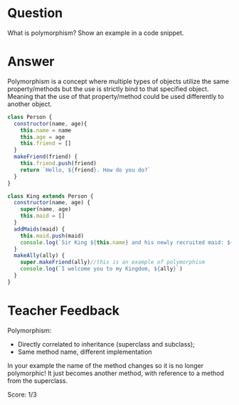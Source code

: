 # Question
What is polymorphism? Show an example in a code snippet.

# Answer

Polymorphism is a concept where multiple types of objects utilize the same property/methods but the use is strictly bind to that specified object. Meaning that the use of that property/method could be used differently to another object.

```js
class Person {
  constructor(name, age){
    this.name = name
    this.age = age
    this.friend = []
  }
  makeFriend(friend) {
    this.friend.push(friend)
    return `Hello, ${friend}. How do you do?`
  }
}

class King extends Person {
  constructor(name, age) {
    super(name, age)
    this.maid = []
  }
  addMaids(maid) {
    this.maid.push(maid)
    console.log(`Sir King ${this.name} and his newly recruited maid: ${maid}!`)
  }
  makeAlly(ally) {
    super.makeFriend(ally)//this is an example of polymorphism
    console.log(`I welcome you to my Kingdom, ${ally}`)
  }
}
```

# Teacher Feedback

Polymorphism: 
- Directly correlated to inheritance (superclass and subclass);
- Same method name, different implementation

In your example the name of the method changes so it is no longer polymorphic! It just becomes another method, with reference to a method from the superclass. 

Score: 1/3